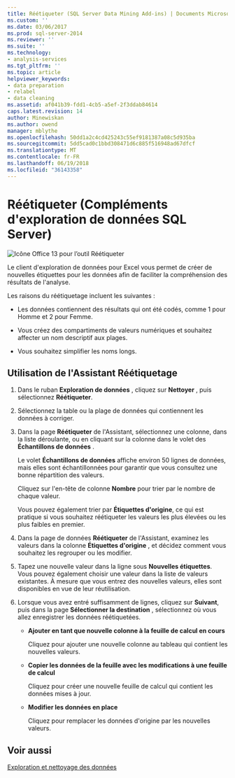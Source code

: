 ```yaml
---
title: Réétiqueter (SQL Server Data Mining Add-ins) | Documents Microsoft
ms.custom: ''
ms.date: 03/06/2017
ms.prod: sql-server-2014
ms.reviewer: ''
ms.suite: ''
ms.technology:
- analysis-services
ms.tgt_pltfrm: ''
ms.topic: article
helpviewer_keywords:
- data preparation
- relabel
- data cleaning
ms.assetid: af041b39-fdd1-4cb5-a5ef-2f3ddab84614
caps.latest.revision: 14
author: Minewiskan
ms.author: owend
manager: mblythe
ms.openlocfilehash: 50dd1a2c4cd425243c55ef9181387a08c5d935ba
ms.sourcegitcommit: 5dd5cad0c1bbd308471d6c885f516948ad67dfcf
ms.translationtype: MT
ms.contentlocale: fr-FR
ms.lasthandoff: 06/19/2018
ms.locfileid: "36143358"
---
```

# <a name="relabel-sql-server-data-mining-add-ins"></a>Réétiqueter (Compléments d'exploration de données SQL Server)
  ![Icône Office 13 pour l’outil Réétiqueter](media/dm13-relabel.gif "icône Office 13 pour l’outil Réétiqueter")  
  
 Le client d'exploration de données pour Excel vous permet de créer de nouvelles étiquettes pour les données afin de faciliter la compréhension des résultats de l'analyse.  
  
 Les raisons du réétiquetage incluent les suivantes :  
  
-   Les données contiennent des résultats qui ont été codés, comme 1 pour Homme et 2 pour Femme.  
  
-   Vous créez des compartiments de valeurs numériques et souhaitez affecter un nom descriptif aux plages.  
  
-   Vous souhaitez simplifier les noms longs.  
  
## <a name="using-the-relabel-wizard"></a>Utilisation de l'Assistant Réétiquetage  
  
1.  Dans le ruban **Exploration de données** , cliquez sur **Nettoyer** , puis sélectionnez **Réétiqueter**.  
  
2.  Sélectionnez la table ou la plage de données qui contiennent les données à corriger.  
  
3.  Dans la page **Réétiqueter** de l'Assistant, sélectionnez une colonne, dans la liste déroulante, ou en cliquant sur la colonne dans le volet des **Échantillons de données** .  
  
     Le volet **Échantillons de données** affiche environ 50 lignes de données, mais elles sont échantillonnées pour garantir que vous consultez une bonne répartition des valeurs.  
  
     Cliquez sur l'en-tête de colonne **Nombre** pour trier par le nombre de chaque valeur.  
  
     Vous pouvez également trier par **Étiquettes d'origine**, ce qui est pratique si vous souhaitez réétiqueter les valeurs les plus élevées ou les plus faibles en premier.  
  
4.  Dans la page de données **Réétiqueter** de l'Assistant, examinez les valeurs dans la colonne **Étiquettes d'origine** , et décidez comment vous souhaitez les regrouper ou les modifier.  
  
5.  Tapez une nouvelle valeur dans la ligne sous **Nouvelles étiquettes**. Vous pouvez également choisir une valeur dans la liste de valeurs existantes. À mesure que vous entrez des nouvelles valeurs, elles sont disponibles en vue de leur réutilisation.  
  
6.  Lorsque vous avez entré suffisamment de lignes, cliquez sur **Suivant**, puis dans la page **Sélectionner la destination** , sélectionnez où vous allez enregistrer les données réétiquetées.  
  
    -   **Ajouter en tant que nouvelle colonne à la feuille de calcul en cours**  
  
         Cliquez pour ajouter une nouvelle colonne au tableau qui contient les nouvelles valeurs.  
  
    -   **Copier les données de la feuille avec les modifications à une feuille de calcul**  
  
         Cliquez pour créer une nouvelle feuille de calcul qui contient les données mises à jour.  
  
    -   **Modifier les données en place**  
  
         Cliquez pour remplacer les données d'origine par les nouvelles valeurs.  
  
## <a name="see-also"></a>Voir aussi  
 [Exploration et nettoyage des données](exploring-and-cleaning-data.md)  
  
  